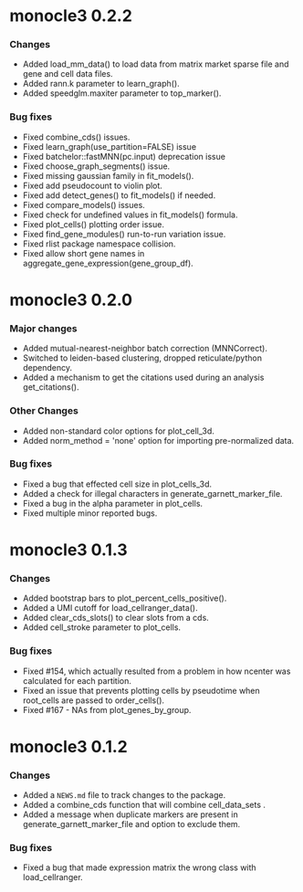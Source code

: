 # monocle3 0.2.2

### Changes
* Added load_mm_data() to load data from matrix market sparse file and gene and cell data files.
* Added rann.k parameter to learn_graph().
* Added speedglm.maxiter parameter to top_marker().

### Bug fixes
* Fixed combine_cds() issues.
* Fixed learn_graph(use_partition=FALSE) issue
* Fixed batchelor::fastMNN(pc.input) deprecation issue
* Fixed choose_graph_segments() issue.
* Fixed missing gaussian family in fit_models().
* Fixed add pseudocount to violin plot.
* Fixed add detect_genes() to fit_models() if needed.
* Fixed compare_models() issues.
* Fixed check for undefined values in fit_models() formula.
* Fixed plot_cells() plotting order issue.
* Fixed find_gene_modules() run-to-run variation issue.
* Fixed rlist package namespace collision.
* Fixed allow short gene names in aggregate_gene_expression(gene_group_df).

# monocle3 0.2.0

### Major changes
* Added mutual-nearest-neighbor batch correction (MNNCorrect).
* Switched to leiden-based clustering, dropped reticulate/python dependency.
* Added a mechanism to get the citations used during an analysis get_citations().

### Other Changes
* Added non-standard color options for plot_cell_3d.
* Added norm_method = 'none' option for importing pre-normalized data.

### Bug fixes
* Fixed a bug that effected cell size in plot_cells_3d.
* Added a check for illegal characters in generate_garnett_marker_file.
* Fixed a bug in the alpha parameter in plot_cells.
* Fixed multiple minor reported bugs.

# monocle3 0.1.3

### Changes
* Added bootstrap bars to plot_percent_cells_positive().
* Added a UMI cutoff for load_cellranger_data().
* Added clear_cds_slots() to clear slots from a cds.
* Added cell_stroke parameter to plot_cells.

### Bug fixes
* Fixed #154, which actually resulted from a problem in how ncenter was calculated for each partition.
* Fixed an issue that prevents plotting cells by pseudotime when root_cells are passed to order_cells().
* Fixed #167 - NAs from plot_genes_by_group.

# monocle3 0.1.2

### Changes
* Added a `NEWS.md` file to track changes to the package.
* Added a combine_cds function that will combine cell_data_sets .
* Added a message when duplicate markers are present in generate_garnett_marker_file and option to exclude them.

### Bug fixes
* Fixed a bug that made expression matrix the wrong class with load_cellranger.
